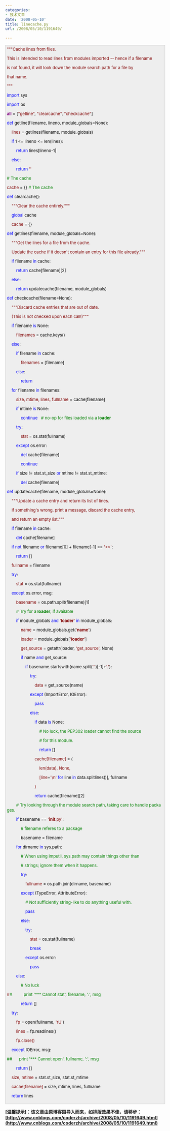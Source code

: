 ```yaml
---
categories:
- 技术文章
date: '2008-05-10'
title: linecache.py
url: /2008/05/10/1191649/

---
```



<div style="border: 1px solid #cccccc; padding: 4px 5px 4px 4px; background-color: #eeeeee; font-size: 13px; width: 98%;"><span style="color: #800000;">"""</span><span style="color: #800000;">Cache&nbsp;lines&nbsp;from&nbsp;files.



This&nbsp;is&nbsp;intended&nbsp;to&nbsp;read&nbsp;lines&nbsp;from&nbsp;modules&nbsp;imported&nbsp;--&nbsp;hence&nbsp;if&nbsp;a&nbsp;filename

is&nbsp;not&nbsp;found,&nbsp;it&nbsp;will&nbsp;look&nbsp;down&nbsp;the&nbsp;module&nbsp;search&nbsp;path&nbsp;for&nbsp;a&nbsp;file&nbsp;by

that&nbsp;name.

</span><span style="color: #800000;">"""</span><span style="color: #000000;">



</span><span style="color: #0000ff;">import</span><span style="color: #000000;">&nbsp;sys

</span><span style="color: #0000ff;">import</span><span style="color: #000000;">&nbsp;os



</span><span style="color: #800080;">__all__</span><span style="color: #000000;">&nbsp;</span><span style="color: #000000;">=</span><span style="color: #000000;">&nbsp;[</span><span style="color: #800000;">"</span><span style="color: #800000;">getline</span><span style="color: #800000;">"</span><span style="color: #000000;">,&nbsp;</span><span style="color: #800000;">"</span><span style="color: #800000;">clearcache</span><span style="color: #800000;">"</span><span style="color: #000000;">,&nbsp;</span><span style="color: #800000;">"</span><span style="color: #800000;">checkcache</span><span style="color: #800000;">"</span><span style="color: #000000;">]



</span><span style="color: #0000ff;">def</span><span style="color: #000000;">&nbsp;getline(filename,&nbsp;lineno,&nbsp;module_globals</span><span style="color: #000000;">=</span><span style="color: #000000;">None):

&nbsp;&nbsp;&nbsp;&nbsp;lines&nbsp;</span><span style="color: #000000;">=</span><span style="color: #000000;">&nbsp;getlines(filename,&nbsp;module_globals)

&nbsp;&nbsp;&nbsp;&nbsp;</span><span style="color: #0000ff;">if</span><span style="color: #000000;">&nbsp;</span><span style="color: #000000;">1</span><span style="color: #000000;">&nbsp;</span><span style="color: #000000;">&lt;=</span><span style="color: #000000;">&nbsp;lineno&nbsp;</span><span style="color: #000000;">&lt;=</span><span style="color: #000000;">&nbsp;len(lines):

&nbsp;&nbsp;&nbsp;&nbsp;&nbsp;&nbsp;&nbsp;&nbsp;</span><span style="color: #0000ff;">return</span><span style="color: #000000;">&nbsp;lines[lineno</span><span style="color: #000000;">-</span><span style="color: #000000;">1</span><span style="color: #000000;">]

&nbsp;&nbsp;&nbsp;&nbsp;</span><span style="color: #0000ff;">else</span><span style="color: #000000;">:

&nbsp;&nbsp;&nbsp;&nbsp;&nbsp;&nbsp;&nbsp;&nbsp;</span><span style="color: #0000ff;">return</span><span style="color: #000000;">&nbsp;</span><span style="color: #800000;">''</span><span style="color: #000000;">





</span><span style="color: #008000;">#</span><span style="color: #008000;">&nbsp;The&nbsp;cache</span><span style="color: #008000;">

</span><span style="color: #000000;">

cache&nbsp;</span><span style="color: #000000;">=</span><span style="color: #000000;">&nbsp;{}&nbsp;</span><span style="color: #008000;">#</span><span style="color: #008000;">&nbsp;The&nbsp;cache</span><span style="color: #008000;">

</span><span style="color: #000000;">



</span><span style="color: #0000ff;">def</span><span style="color: #000000;">&nbsp;clearcache():

&nbsp;&nbsp;&nbsp;&nbsp;</span><span style="color: #800000;">"""</span><span style="color: #800000;">Clear&nbsp;the&nbsp;cache&nbsp;entirely.</span><span style="color: #800000;">"""</span><span style="color: #000000;">



&nbsp;&nbsp;&nbsp;&nbsp;</span><span style="color: #0000ff;">global</span><span style="color: #000000;">&nbsp;cache

&nbsp;&nbsp;&nbsp;&nbsp;cache&nbsp;</span><span style="color: #000000;">=</span><span style="color: #000000;">&nbsp;{}





</span><span style="color: #0000ff;">def</span><span style="color: #000000;">&nbsp;getlines(filename,&nbsp;module_globals</span><span style="color: #000000;">=</span><span style="color: #000000;">None):

&nbsp;&nbsp;&nbsp;&nbsp;</span><span style="color: #800000;">"""</span><span style="color: #800000;">Get&nbsp;the&nbsp;lines&nbsp;for&nbsp;a&nbsp;file&nbsp;from&nbsp;the&nbsp;cache.

&nbsp;&nbsp;&nbsp;&nbsp;Update&nbsp;the&nbsp;cache&nbsp;if&nbsp;it&nbsp;doesn't&nbsp;contain&nbsp;an&nbsp;entry&nbsp;for&nbsp;this&nbsp;file&nbsp;already.</span><span style="color: #800000;">"""</span><span style="color: #000000;">



&nbsp;&nbsp;&nbsp;&nbsp;</span><span style="color: #0000ff;">if</span><span style="color: #000000;">&nbsp;filename&nbsp;</span><span style="color: #0000ff;">in</span><span style="color: #000000;">&nbsp;cache:

&nbsp;&nbsp;&nbsp;&nbsp;&nbsp;&nbsp;&nbsp;&nbsp;</span><span style="color: #0000ff;">return</span><span style="color: #000000;">&nbsp;cache[filename][</span><span style="color: #000000;">2</span><span style="color: #000000;">]

&nbsp;&nbsp;&nbsp;&nbsp;</span><span style="color: #0000ff;">else</span><span style="color: #000000;">:

&nbsp;&nbsp;&nbsp;&nbsp;&nbsp;&nbsp;&nbsp;&nbsp;</span><span style="color: #0000ff;">return</span><span style="color: #000000;">&nbsp;updatecache(filename,&nbsp;module_globals)





</span><span style="color: #0000ff;">def</span><span style="color: #000000;">&nbsp;checkcache(filename</span><span style="color: #000000;">=</span><span style="color: #000000;">None):

&nbsp;&nbsp;&nbsp;&nbsp;</span><span style="color: #800000;">"""</span><span style="color: #800000;">Discard&nbsp;cache&nbsp;entries&nbsp;that&nbsp;are&nbsp;out&nbsp;of&nbsp;date.

&nbsp;&nbsp;&nbsp;&nbsp;(This&nbsp;is&nbsp;not&nbsp;checked&nbsp;upon&nbsp;each&nbsp;call!)</span><span style="color: #800000;">"""</span><span style="color: #000000;">



&nbsp;&nbsp;&nbsp;&nbsp;</span><span style="color: #0000ff;">if</span><span style="color: #000000;">&nbsp;filename&nbsp;</span><span style="color: #0000ff;">is</span><span style="color: #000000;">&nbsp;None:

&nbsp;&nbsp;&nbsp;&nbsp;&nbsp;&nbsp;&nbsp;&nbsp;filenames&nbsp;</span><span style="color: #000000;">=</span><span style="color: #000000;">&nbsp;cache.keys()

&nbsp;&nbsp;&nbsp;&nbsp;</span><span style="color: #0000ff;">else</span><span style="color: #000000;">:

&nbsp;&nbsp;&nbsp;&nbsp;&nbsp;&nbsp;&nbsp;&nbsp;</span><span style="color: #0000ff;">if</span><span style="color: #000000;">&nbsp;filename&nbsp;</span><span style="color: #0000ff;">in</span><span style="color: #000000;">&nbsp;cache:

&nbsp;&nbsp;&nbsp;&nbsp;&nbsp;&nbsp;&nbsp;&nbsp;&nbsp;&nbsp;&nbsp;&nbsp;filenames&nbsp;</span><span style="color: #000000;">=</span><span style="color: #000000;">&nbsp;[filename]

&nbsp;&nbsp;&nbsp;&nbsp;&nbsp;&nbsp;&nbsp;&nbsp;</span><span style="color: #0000ff;">else</span><span style="color: #000000;">:

&nbsp;&nbsp;&nbsp;&nbsp;&nbsp;&nbsp;&nbsp;&nbsp;&nbsp;&nbsp;&nbsp;&nbsp;</span><span style="color: #0000ff;">return</span><span style="color: #000000;">



&nbsp;&nbsp;&nbsp;&nbsp;</span><span style="color: #0000ff;">for</span><span style="color: #000000;">&nbsp;filename&nbsp;</span><span style="color: #0000ff;">in</span><span style="color: #000000;">&nbsp;filenames:

&nbsp;&nbsp;&nbsp;&nbsp;&nbsp;&nbsp;&nbsp;&nbsp;size,&nbsp;mtime,&nbsp;lines,&nbsp;fullname&nbsp;</span><span style="color: #000000;">=</span><span style="color: #000000;">&nbsp;cache[filename]

&nbsp;&nbsp;&nbsp;&nbsp;&nbsp;&nbsp;&nbsp;&nbsp;</span><span style="color: #0000ff;">if</span><span style="color: #000000;">&nbsp;mtime&nbsp;</span><span style="color: #0000ff;">is</span><span style="color: #000000;">&nbsp;None:

&nbsp;&nbsp;&nbsp;&nbsp;&nbsp;&nbsp;&nbsp;&nbsp;&nbsp;&nbsp;&nbsp;&nbsp;</span><span style="color: #0000ff;">continue</span><span style="color: #000000;">&nbsp;&nbsp;&nbsp;</span><span style="color: #008000;">#</span><span style="color: #008000;">&nbsp;no-op&nbsp;for&nbsp;files&nbsp;loaded&nbsp;via&nbsp;a&nbsp;__loader__</span><span style="color: #008000;">

</span><span style="color: #000000;">&nbsp;&nbsp;&nbsp;&nbsp;&nbsp;&nbsp;&nbsp;&nbsp;</span><span style="color: #0000ff;">try</span><span style="color: #000000;">:

&nbsp;&nbsp;&nbsp;&nbsp;&nbsp;&nbsp;&nbsp;&nbsp;&nbsp;&nbsp;&nbsp;&nbsp;stat&nbsp;</span><span style="color: #000000;">=</span><span style="color: #000000;">&nbsp;os.stat(fullname)

&nbsp;&nbsp;&nbsp;&nbsp;&nbsp;&nbsp;&nbsp;&nbsp;</span><span style="color: #0000ff;">except</span><span style="color: #000000;">&nbsp;os.error:

&nbsp;&nbsp;&nbsp;&nbsp;&nbsp;&nbsp;&nbsp;&nbsp;&nbsp;&nbsp;&nbsp;&nbsp;</span><span style="color: #0000ff;">del</span><span style="color: #000000;">&nbsp;cache[filename]

&nbsp;&nbsp;&nbsp;&nbsp;&nbsp;&nbsp;&nbsp;&nbsp;&nbsp;&nbsp;&nbsp;&nbsp;</span><span style="color: #0000ff;">continue</span><span style="color: #000000;">

&nbsp;&nbsp;&nbsp;&nbsp;&nbsp;&nbsp;&nbsp;&nbsp;</span><span style="color: #0000ff;">if</span><span style="color: #000000;">&nbsp;size&nbsp;</span><span style="color: #000000;">!=</span><span style="color: #000000;">&nbsp;stat.st_size&nbsp;</span><span style="color: #0000ff;">or</span><span style="color: #000000;">&nbsp;mtime&nbsp;</span><span style="color: #000000;">!=</span><span style="color: #000000;">&nbsp;stat.st_mtime:

&nbsp;&nbsp;&nbsp;&nbsp;&nbsp;&nbsp;&nbsp;&nbsp;&nbsp;&nbsp;&nbsp;&nbsp;</span><span style="color: #0000ff;">del</span><span style="color: #000000;">&nbsp;cache[filename]





</span><span style="color: #0000ff;">def</span><span style="color: #000000;">&nbsp;updatecache(filename,&nbsp;module_globals</span><span style="color: #000000;">=</span><span style="color: #000000;">None):

&nbsp;&nbsp;&nbsp;&nbsp;</span><span style="color: #800000;">"""</span><span style="color: #800000;">Update&nbsp;a&nbsp;cache&nbsp;entry&nbsp;and&nbsp;return&nbsp;its&nbsp;list&nbsp;of&nbsp;lines.

&nbsp;&nbsp;&nbsp;&nbsp;If&nbsp;something's&nbsp;wrong,&nbsp;print&nbsp;a&nbsp;message,&nbsp;discard&nbsp;the&nbsp;cache&nbsp;entry,

&nbsp;&nbsp;&nbsp;&nbsp;and&nbsp;return&nbsp;an&nbsp;empty&nbsp;list.</span><span style="color: #800000;">"""</span><span style="color: #000000;">



&nbsp;&nbsp;&nbsp;&nbsp;</span><span style="color: #0000ff;">if</span><span style="color: #000000;">&nbsp;filename&nbsp;</span><span style="color: #0000ff;">in</span><span style="color: #000000;">&nbsp;cache:

&nbsp;&nbsp;&nbsp;&nbsp;&nbsp;&nbsp;&nbsp;&nbsp;</span><span style="color: #0000ff;">del</span><span style="color: #000000;">&nbsp;cache[filename]

&nbsp;&nbsp;&nbsp;&nbsp;</span><span style="color: #0000ff;">if</span><span style="color: #000000;">&nbsp;</span><span style="color: #0000ff;">not</span><span style="color: #000000;">&nbsp;filename&nbsp;</span><span style="color: #0000ff;">or</span><span style="color: #000000;">&nbsp;filename[0]&nbsp;</span><span style="color: #000000;">+</span><span style="color: #000000;">&nbsp;filename[</span><span style="color: #000000;">-</span><span style="color: #000000;">1</span><span style="color: #000000;">]&nbsp;</span><span style="color: #000000;">==</span><span style="color: #000000;">&nbsp;</span><span style="color: #800000;">'</span><span style="color: #800000;">&lt;&gt;</span><span style="color: #800000;">'</span><span style="color: #000000;">:

&nbsp;&nbsp;&nbsp;&nbsp;&nbsp;&nbsp;&nbsp;&nbsp;</span><span style="color: #0000ff;">return</span><span style="color: #000000;">&nbsp;[]



&nbsp;&nbsp;&nbsp;&nbsp;fullname&nbsp;</span><span style="color: #000000;">=</span><span style="color: #000000;">&nbsp;filename

&nbsp;&nbsp;&nbsp;&nbsp;</span><span style="color: #0000ff;">try</span><span style="color: #000000;">:

&nbsp;&nbsp;&nbsp;&nbsp;&nbsp;&nbsp;&nbsp;&nbsp;stat&nbsp;</span><span style="color: #000000;">=</span><span style="color: #000000;">&nbsp;os.stat(fullname)

&nbsp;&nbsp;&nbsp;&nbsp;</span><span style="color: #0000ff;">except</span><span style="color: #000000;">&nbsp;os.error,&nbsp;msg:

&nbsp;&nbsp;&nbsp;&nbsp;&nbsp;&nbsp;&nbsp;&nbsp;basename&nbsp;</span><span style="color: #000000;">=</span><span style="color: #000000;">&nbsp;os.path.split(filename)[</span><span style="color: #000000;">1</span><span style="color: #000000;">]



&nbsp;&nbsp;&nbsp;&nbsp;&nbsp;&nbsp;&nbsp;&nbsp;</span><span style="color: #008000;">#</span><span style="color: #008000;">&nbsp;Try&nbsp;for&nbsp;a&nbsp;__loader__,&nbsp;if&nbsp;available</span><span style="color: #008000;">

</span><span style="color: #000000;">&nbsp;&nbsp;&nbsp;&nbsp;&nbsp;&nbsp;&nbsp;&nbsp;</span><span style="color: #0000ff;">if</span><span style="color: #000000;">&nbsp;module_globals&nbsp;</span><span style="color: #0000ff;">and</span><span style="color: #000000;">&nbsp;</span><span style="color: #800000;">'</span><span style="color: #800000;">__loader__</span><span style="color: #800000;">'</span><span style="color: #000000;">&nbsp;</span><span style="color: #0000ff;">in</span><span style="color: #000000;">&nbsp;module_globals:

&nbsp;&nbsp;&nbsp;&nbsp;&nbsp;&nbsp;&nbsp;&nbsp;&nbsp;&nbsp;&nbsp;&nbsp;name&nbsp;</span><span style="color: #000000;">=</span><span style="color: #000000;">&nbsp;module_globals.get(</span><span style="color: #800000;">'</span><span style="color: #800000;">__name__</span><span style="color: #800000;">'</span><span style="color: #000000;">)

&nbsp;&nbsp;&nbsp;&nbsp;&nbsp;&nbsp;&nbsp;&nbsp;&nbsp;&nbsp;&nbsp;&nbsp;loader&nbsp;</span><span style="color: #000000;">=</span><span style="color: #000000;">&nbsp;module_globals[</span><span style="color: #800000;">'</span><span style="color: #800000;">__loader__</span><span style="color: #800000;">'</span><span style="color: #000000;">]

&nbsp;&nbsp;&nbsp;&nbsp;&nbsp;&nbsp;&nbsp;&nbsp;&nbsp;&nbsp;&nbsp;&nbsp;get_source&nbsp;</span><span style="color: #000000;">=</span><span style="color: #000000;">&nbsp;getattr(loader,&nbsp;</span><span style="color: #800000;">'</span><span style="color: #800000;">get_source</span><span style="color: #800000;">'</span><span style="color: #000000;">,&nbsp;None)



&nbsp;&nbsp;&nbsp;&nbsp;&nbsp;&nbsp;&nbsp;&nbsp;&nbsp;&nbsp;&nbsp;&nbsp;</span><span style="color: #0000ff;">if</span><span style="color: #000000;">&nbsp;name&nbsp;</span><span style="color: #0000ff;">and</span><span style="color: #000000;">&nbsp;get_source:

&nbsp;&nbsp;&nbsp;&nbsp;&nbsp;&nbsp;&nbsp;&nbsp;&nbsp;&nbsp;&nbsp;&nbsp;&nbsp;&nbsp;&nbsp;&nbsp;</span><span style="color: #0000ff;">if</span><span style="color: #000000;">&nbsp;basename.startswith(name.split(</span><span style="color: #800000;">'</span><span style="color: #800000;">.</span><span style="color: #800000;">'</span><span style="color: #000000;">)[</span><span style="color: #000000;">-</span><span style="color: #000000;">1</span><span style="color: #000000;">]</span><span style="color: #000000;">+</span><span style="color: #800000;">'</span><span style="color: #800000;">.</span><span style="color: #800000;">'</span><span style="color: #000000;">):

&nbsp;&nbsp;&nbsp;&nbsp;&nbsp;&nbsp;&nbsp;&nbsp;&nbsp;&nbsp;&nbsp;&nbsp;&nbsp;&nbsp;&nbsp;&nbsp;&nbsp;&nbsp;&nbsp;&nbsp;</span><span style="color: #0000ff;">try</span><span style="color: #000000;">:

&nbsp;&nbsp;&nbsp;&nbsp;&nbsp;&nbsp;&nbsp;&nbsp;&nbsp;&nbsp;&nbsp;&nbsp;&nbsp;&nbsp;&nbsp;&nbsp;&nbsp;&nbsp;&nbsp;&nbsp;&nbsp;&nbsp;&nbsp;&nbsp;data&nbsp;</span><span style="color: #000000;">=</span><span style="color: #000000;">&nbsp;get_source(name)

&nbsp;&nbsp;&nbsp;&nbsp;&nbsp;&nbsp;&nbsp;&nbsp;&nbsp;&nbsp;&nbsp;&nbsp;&nbsp;&nbsp;&nbsp;&nbsp;&nbsp;&nbsp;&nbsp;&nbsp;</span><span style="color: #0000ff;">except</span><span style="color: #000000;">&nbsp;(ImportError,&nbsp;IOError):

&nbsp;&nbsp;&nbsp;&nbsp;&nbsp;&nbsp;&nbsp;&nbsp;&nbsp;&nbsp;&nbsp;&nbsp;&nbsp;&nbsp;&nbsp;&nbsp;&nbsp;&nbsp;&nbsp;&nbsp;&nbsp;&nbsp;&nbsp;&nbsp;</span><span style="color: #0000ff;">pass</span><span style="color: #000000;">

&nbsp;&nbsp;&nbsp;&nbsp;&nbsp;&nbsp;&nbsp;&nbsp;&nbsp;&nbsp;&nbsp;&nbsp;&nbsp;&nbsp;&nbsp;&nbsp;&nbsp;&nbsp;&nbsp;&nbsp;</span><span style="color: #0000ff;">else</span><span style="color: #000000;">:

&nbsp;&nbsp;&nbsp;&nbsp;&nbsp;&nbsp;&nbsp;&nbsp;&nbsp;&nbsp;&nbsp;&nbsp;&nbsp;&nbsp;&nbsp;&nbsp;&nbsp;&nbsp;&nbsp;&nbsp;&nbsp;&nbsp;&nbsp;&nbsp;</span><span style="color: #0000ff;">if</span><span style="color: #000000;">&nbsp;data&nbsp;</span><span style="color: #0000ff;">is</span><span style="color: #000000;">&nbsp;None:

&nbsp;&nbsp;&nbsp;&nbsp;&nbsp;&nbsp;&nbsp;&nbsp;&nbsp;&nbsp;&nbsp;&nbsp;&nbsp;&nbsp;&nbsp;&nbsp;&nbsp;&nbsp;&nbsp;&nbsp;&nbsp;&nbsp;&nbsp;&nbsp;&nbsp;&nbsp;&nbsp;&nbsp;</span><span style="color: #008000;">#</span><span style="color: #008000;">&nbsp;No&nbsp;luck,&nbsp;the&nbsp;PEP302&nbsp;loader&nbsp;cannot&nbsp;find&nbsp;the&nbsp;source</span><span style="color: #008000;">

</span><span style="color: #000000;">&nbsp;&nbsp;&nbsp;&nbsp;&nbsp;&nbsp;&nbsp;&nbsp;&nbsp;&nbsp;&nbsp;&nbsp;&nbsp;&nbsp;&nbsp;&nbsp;&nbsp;&nbsp;&nbsp;&nbsp;&nbsp;&nbsp;&nbsp;&nbsp;&nbsp;&nbsp;&nbsp;&nbsp;</span><span style="color: #008000;">#</span><span style="color: #008000;">&nbsp;for&nbsp;this&nbsp;module.</span><span style="color: #008000;">

</span><span style="color: #000000;">&nbsp;&nbsp;&nbsp;&nbsp;&nbsp;&nbsp;&nbsp;&nbsp;&nbsp;&nbsp;&nbsp;&nbsp;&nbsp;&nbsp;&nbsp;&nbsp;&nbsp;&nbsp;&nbsp;&nbsp;&nbsp;&nbsp;&nbsp;&nbsp;&nbsp;&nbsp;&nbsp;&nbsp;</span><span style="color: #0000ff;">return</span><span style="color: #000000;">&nbsp;[]

&nbsp;&nbsp;&nbsp;&nbsp;&nbsp;&nbsp;&nbsp;&nbsp;&nbsp;&nbsp;&nbsp;&nbsp;&nbsp;&nbsp;&nbsp;&nbsp;&nbsp;&nbsp;&nbsp;&nbsp;&nbsp;&nbsp;&nbsp;&nbsp;cache[filename]&nbsp;</span><span style="color: #000000;">=</span><span style="color: #000000;">&nbsp;(

&nbsp;&nbsp;&nbsp;&nbsp;&nbsp;&nbsp;&nbsp;&nbsp;&nbsp;&nbsp;&nbsp;&nbsp;&nbsp;&nbsp;&nbsp;&nbsp;&nbsp;&nbsp;&nbsp;&nbsp;&nbsp;&nbsp;&nbsp;&nbsp;&nbsp;&nbsp;&nbsp;&nbsp;len(data),&nbsp;None,

&nbsp;&nbsp;&nbsp;&nbsp;&nbsp;&nbsp;&nbsp;&nbsp;&nbsp;&nbsp;&nbsp;&nbsp;&nbsp;&nbsp;&nbsp;&nbsp;&nbsp;&nbsp;&nbsp;&nbsp;&nbsp;&nbsp;&nbsp;&nbsp;&nbsp;&nbsp;&nbsp;&nbsp;[line</span><span style="color: #000000;">+</span><span style="color: #800000;">'</span><span style="color: #800000;">\n</span><span style="color: #800000;">'</span><span style="color: #000000;">&nbsp;</span><span style="color: #0000ff;">for</span><span style="color: #000000;">&nbsp;line&nbsp;</span><span style="color: #0000ff;">in</span><span style="color: #000000;">&nbsp;data.splitlines()],&nbsp;fullname

&nbsp;&nbsp;&nbsp;&nbsp;&nbsp;&nbsp;&nbsp;&nbsp;&nbsp;&nbsp;&nbsp;&nbsp;&nbsp;&nbsp;&nbsp;&nbsp;&nbsp;&nbsp;&nbsp;&nbsp;&nbsp;&nbsp;&nbsp;&nbsp;)

&nbsp;&nbsp;&nbsp;&nbsp;&nbsp;&nbsp;&nbsp;&nbsp;&nbsp;&nbsp;&nbsp;&nbsp;&nbsp;&nbsp;&nbsp;&nbsp;&nbsp;&nbsp;&nbsp;&nbsp;&nbsp;&nbsp;&nbsp;&nbsp;</span><span style="color: #0000ff;">return</span><span style="color: #000000;">&nbsp;cache[filename][</span><span style="color: #000000;">2</span><span style="color: #000000;">]



&nbsp;&nbsp;&nbsp;&nbsp;&nbsp;&nbsp;&nbsp;&nbsp;</span><span style="color: #008000;">#</span><span style="color: #008000;">&nbsp;Try&nbsp;looking&nbsp;through&nbsp;the&nbsp;module&nbsp;search&nbsp;path,&nbsp;taking&nbsp;care&nbsp;to&nbsp;handle&nbsp;packages.</span><span style="color: #008000;">

</span><span style="color: #000000;">

&nbsp;&nbsp;&nbsp;&nbsp;&nbsp;&nbsp;&nbsp;&nbsp;</span><span style="color: #0000ff;">if</span><span style="color: #000000;">&nbsp;basename&nbsp;</span><span style="color: #000000;">==</span><span style="color: #000000;">&nbsp;</span><span style="color: #800000;">'</span><span style="color: #800000;">__init__.py</span><span style="color: #800000;">'</span><span style="color: #000000;">:

&nbsp;&nbsp;&nbsp;&nbsp;&nbsp;&nbsp;&nbsp;&nbsp;&nbsp;&nbsp;&nbsp;&nbsp;</span><span style="color: #008000;">#</span><span style="color: #008000;">&nbsp;filename&nbsp;referes&nbsp;to&nbsp;a&nbsp;package</span><span style="color: #008000;">

</span><span style="color: #000000;">&nbsp;&nbsp;&nbsp;&nbsp;&nbsp;&nbsp;&nbsp;&nbsp;&nbsp;&nbsp;&nbsp;&nbsp;basename&nbsp;</span><span style="color: #000000;">=</span><span style="color: #000000;">&nbsp;filename



&nbsp;&nbsp;&nbsp;&nbsp;&nbsp;&nbsp;&nbsp;&nbsp;</span><span style="color: #0000ff;">for</span><span style="color: #000000;">&nbsp;dirname&nbsp;</span><span style="color: #0000ff;">in</span><span style="color: #000000;">&nbsp;sys.path:

&nbsp;&nbsp;&nbsp;&nbsp;&nbsp;&nbsp;&nbsp;&nbsp;&nbsp;&nbsp;&nbsp;&nbsp;</span><span style="color: #008000;">#</span><span style="color: #008000;">&nbsp;When&nbsp;using&nbsp;imputil,&nbsp;sys.path&nbsp;may&nbsp;contain&nbsp;things&nbsp;other&nbsp;than</span><span style="color: #008000;">

</span><span style="color: #000000;">&nbsp;&nbsp;&nbsp;&nbsp;&nbsp;&nbsp;&nbsp;&nbsp;&nbsp;&nbsp;&nbsp;&nbsp;</span><span style="color: #008000;">#</span><span style="color: #008000;">&nbsp;strings;&nbsp;ignore&nbsp;them&nbsp;when&nbsp;it&nbsp;happens.</span><span style="color: #008000;">

</span><span style="color: #000000;">&nbsp;&nbsp;&nbsp;&nbsp;&nbsp;&nbsp;&nbsp;&nbsp;&nbsp;&nbsp;&nbsp;&nbsp;</span><span style="color: #0000ff;">try</span><span style="color: #000000;">:

&nbsp;&nbsp;&nbsp;&nbsp;&nbsp;&nbsp;&nbsp;&nbsp;&nbsp;&nbsp;&nbsp;&nbsp;&nbsp;&nbsp;&nbsp;&nbsp;fullname&nbsp;</span><span style="color: #000000;">=</span><span style="color: #000000;">&nbsp;os.path.join(dirname,&nbsp;basename)

&nbsp;&nbsp;&nbsp;&nbsp;&nbsp;&nbsp;&nbsp;&nbsp;&nbsp;&nbsp;&nbsp;&nbsp;</span><span style="color: #0000ff;">except</span><span style="color: #000000;">&nbsp;(TypeError,&nbsp;AttributeError):

&nbsp;&nbsp;&nbsp;&nbsp;&nbsp;&nbsp;&nbsp;&nbsp;&nbsp;&nbsp;&nbsp;&nbsp;&nbsp;&nbsp;&nbsp;&nbsp;</span><span style="color: #008000;">#</span><span style="color: #008000;">&nbsp;Not&nbsp;sufficiently&nbsp;string-like&nbsp;to&nbsp;do&nbsp;anything&nbsp;useful&nbsp;with.</span><span style="color: #008000;">

</span><span style="color: #000000;">&nbsp;&nbsp;&nbsp;&nbsp;&nbsp;&nbsp;&nbsp;&nbsp;&nbsp;&nbsp;&nbsp;&nbsp;&nbsp;&nbsp;&nbsp;&nbsp;</span><span style="color: #0000ff;">pass</span><span style="color: #000000;">

&nbsp;&nbsp;&nbsp;&nbsp;&nbsp;&nbsp;&nbsp;&nbsp;&nbsp;&nbsp;&nbsp;&nbsp;</span><span style="color: #0000ff;">else</span><span style="color: #000000;">:

&nbsp;&nbsp;&nbsp;&nbsp;&nbsp;&nbsp;&nbsp;&nbsp;&nbsp;&nbsp;&nbsp;&nbsp;&nbsp;&nbsp;&nbsp;&nbsp;</span><span style="color: #0000ff;">try</span><span style="color: #000000;">:

&nbsp;&nbsp;&nbsp;&nbsp;&nbsp;&nbsp;&nbsp;&nbsp;&nbsp;&nbsp;&nbsp;&nbsp;&nbsp;&nbsp;&nbsp;&nbsp;&nbsp;&nbsp;&nbsp;&nbsp;stat&nbsp;</span><span style="color: #000000;">=</span><span style="color: #000000;">&nbsp;os.stat(fullname)

&nbsp;&nbsp;&nbsp;&nbsp;&nbsp;&nbsp;&nbsp;&nbsp;&nbsp;&nbsp;&nbsp;&nbsp;&nbsp;&nbsp;&nbsp;&nbsp;&nbsp;&nbsp;&nbsp;&nbsp;</span><span style="color: #0000ff;">break</span><span style="color: #000000;">

&nbsp;&nbsp;&nbsp;&nbsp;&nbsp;&nbsp;&nbsp;&nbsp;&nbsp;&nbsp;&nbsp;&nbsp;&nbsp;&nbsp;&nbsp;&nbsp;</span><span style="color: #0000ff;">except</span><span style="color: #000000;">&nbsp;os.error:

&nbsp;&nbsp;&nbsp;&nbsp;&nbsp;&nbsp;&nbsp;&nbsp;&nbsp;&nbsp;&nbsp;&nbsp;&nbsp;&nbsp;&nbsp;&nbsp;&nbsp;&nbsp;&nbsp;&nbsp;</span><span style="color: #0000ff;">pass</span><span style="color: #000000;">

&nbsp;&nbsp;&nbsp;&nbsp;&nbsp;&nbsp;&nbsp;&nbsp;</span><span style="color: #0000ff;">else</span><span style="color: #000000;">:

&nbsp;&nbsp;&nbsp;&nbsp;&nbsp;&nbsp;&nbsp;&nbsp;&nbsp;&nbsp;&nbsp;&nbsp;</span><span style="color: #008000;">#</span><span style="color: #008000;">&nbsp;No&nbsp;luck</span><span style="color: #008000;">

#</span><span style="color: #008000;">#&nbsp;&nbsp;&nbsp;&nbsp;&nbsp;&nbsp;&nbsp;&nbsp;&nbsp;&nbsp;print&nbsp;'***&nbsp;Cannot&nbsp;stat',&nbsp;filename,&nbsp;':',&nbsp;msg</span><span style="color: #008000;">

</span><span style="color: #000000;">&nbsp;&nbsp;&nbsp;&nbsp;&nbsp;&nbsp;&nbsp;&nbsp;&nbsp;&nbsp;&nbsp;&nbsp;</span><span style="color: #0000ff;">return</span><span style="color: #000000;">&nbsp;[]

&nbsp;&nbsp;&nbsp;&nbsp;</span><span style="color: #0000ff;">try</span><span style="color: #000000;">:

&nbsp;&nbsp;&nbsp;&nbsp;&nbsp;&nbsp;&nbsp;&nbsp;fp&nbsp;</span><span style="color: #000000;">=</span><span style="color: #000000;">&nbsp;open(fullname,&nbsp;</span><span style="color: #800000;">'</span><span style="color: #800000;">rU</span><span style="color: #800000;">'</span><span style="color: #000000;">)

&nbsp;&nbsp;&nbsp;&nbsp;&nbsp;&nbsp;&nbsp;&nbsp;lines&nbsp;</span><span style="color: #000000;">=</span><span style="color: #000000;">&nbsp;fp.readlines()

&nbsp;&nbsp;&nbsp;&nbsp;&nbsp;&nbsp;&nbsp;&nbsp;fp.close()

&nbsp;&nbsp;&nbsp;&nbsp;</span><span style="color: #0000ff;">except</span><span style="color: #000000;">&nbsp;IOError,&nbsp;msg:

</span><span style="color: #008000;">#</span><span style="color: #008000;">#&nbsp;&nbsp;&nbsp;&nbsp;&nbsp;&nbsp;print&nbsp;'***&nbsp;Cannot&nbsp;open',&nbsp;fullname,&nbsp;':',&nbsp;msg</span><span style="color: #008000;">

</span><span style="color: #000000;">&nbsp;&nbsp;&nbsp;&nbsp;&nbsp;&nbsp;&nbsp;&nbsp;</span><span style="color: #0000ff;">return</span><span style="color: #000000;">&nbsp;[]

&nbsp;&nbsp;&nbsp;&nbsp;size,&nbsp;mtime&nbsp;</span><span style="color: #000000;">=</span><span style="color: #000000;">&nbsp;stat.st_size,&nbsp;stat.st_mtime

&nbsp;&nbsp;&nbsp;&nbsp;cache[filename]&nbsp;</span><span style="color: #000000;">=</span><span style="color: #000000;">&nbsp;size,&nbsp;mtime,&nbsp;lines,&nbsp;fullname

&nbsp;&nbsp;&nbsp;&nbsp;</span><span style="color: #0000ff;">return</span><span style="color: #000000;">&nbsp;lines

</span></div>

**[温馨提示]：该文章由原博客园导入而来，如排版效果不佳，请移步：[http://www.cnblogs.com/coderzh/archive/2008/05/10/1191649.html](http://www.cnblogs.com/coderzh/archive/2008/05/10/1191649.html)**
